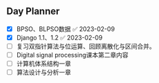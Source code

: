 ## Day Planner
- [x] BPSO、BLPSO数据 ✅ 2023-02-09
- [x] Django 1.1、1.2 ✅ 2023-02-09
- [ ] 复习双指针算法与位运算、回顾离散化与区间合并。
- [ ] Digital signal processing课本第二章内容
- [ ] 计算机体系结构一章
- [ ] 算法设计与分析一章